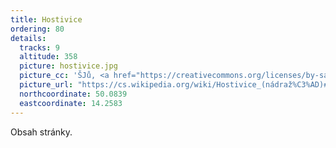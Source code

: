 ```yaml
---
title: Hostivice
ordering: 80
details:
  tracks: 9
  altitude: 358
  picture: hostivice.jpg
  picture_cc: 'ŠJů, <a href="https://creativecommons.org/licenses/by-sa/3.0">CC BY-SA 3.0</a>'
  picture_url: "https://cs.wikipedia.org/wiki/Hostivice_(nádraž%C3%AD)#/media/File:Hostivice,_nádraž%C3%AD_(01).jpg"
  northcoordinate: 50.0839
  eastcoordinate: 14.2583
---
```


Obsah stránky.